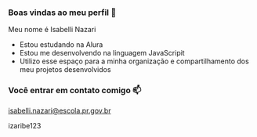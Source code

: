 ### Boas vindas ao meu perfil 💜

Meu nome é Isabelli Nazari 

- Estou estudando na Alura 
- Estou me desenvolvendo na linguagem JavaScripit
- Utilizo esse espaço para a minha organização e compartilhamento dos meu projetos desenvolvidos 

### Você entrar em contato comigo 📫

isabelli.nazari@escola.pr.gov.br

izaribe123

